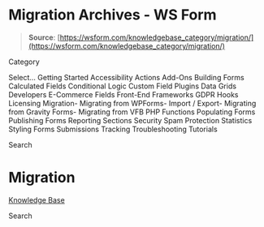 # Migration Archives - WS Form

> **Source**: [https://wsform.com/knowledgebase_category/migration/](https://wsform.com/knowledgebase_category/migration/)


Category

Select...
 Getting Started Accessibility Actions Add-Ons Building Forms Calculated Fields Conditional Logic Custom Field Plugins Data Grids Developers E-Commerce Fields Front-End Frameworks GDPR Hooks Licensing Migration- Migrating from WPForms- Import / Export- Migrating from Gravity Forms- Migrating from VFB PHP Functions Populating Forms Publishing Forms Reporting Sections Security Spam Protection Statistics Styling Forms Submissions Tracking Troubleshooting Tutorials

Search

# Migration

 

[Knowledge Base](https://wsform.com/knowledgebase/)

Search

